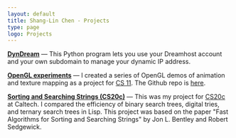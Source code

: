 ```yaml
---
layout: default
title: Shang-Lin Chen - Projects
type: page
logo: Projects
---
```


[**DynDream**](https://github.com/shang-lin/dyndream) &mdash; This Python program lets you
use your Dreamhost account and your own subdomain to manage your dynamic IP address.

[**OpenGL experiments**]({{site.baseurl}}/gldemos) &mdash; I created a series of OpenGL demos of animation and texture mapping as a project for [CS 11](http://courses.cms.caltech.edu/cs11/). The Github repo is [here](https://github.com/shang-lin/gldemos). 

[**Sorting and Searching Strings (CS20c)**](cs20/) &mdash; This was my project for [CS20c](https://web.archive.org/web/20010721115256/http://www.cs.caltech.edu/~cs20/) at Caltech. I compared the efficiency of binary search trees,
digital tries, and ternary search trees in Lisp. This project was based on
the paper "Fast Algorithms for Sorting and Searching Strings" by Jon L. Bentley and Robert Sedgewick.

